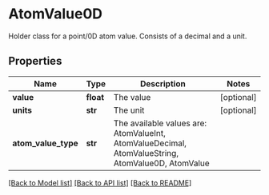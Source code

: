 # AtomValue0D

Holder class for a point/0D atom value. Consists of a decimal and a unit.

## Properties
Name | Type | Description | Notes
------------ | ------------- | ------------- | -------------
**value** | **float** | The value | [optional] 
**units** | **str** | The unit | [optional] 
**atom_value_type** | **str** | The available values are: AtomValueInt, AtomValueDecimal, AtomValueString, AtomValue0D, AtomValue | 

[[Back to Model list]](../README.md#documentation-for-models) [[Back to API list]](../README.md#documentation-for-api-endpoints) [[Back to README]](../README.md)



